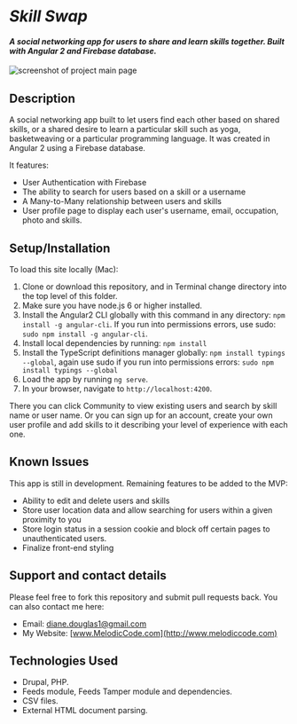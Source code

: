 # _Skill Swap_

#### _A social networking app for users to share and learn skills together. Built with Angular 2 and Firebase database._

![screenshot of project main page](./src/assets/img/web-app.png)

## Description

A social networking app built to let users find each other based on shared skills, or a shared desire to learn a particular skill such as yoga, basketweaving or a particular programming language. It was created in Angular 2 using a Firebase database.

It features:

* User Authentication with Firebase
* The ability to search for users based on a skill or a username
* A Many-to-Many relationship between users and skills
* User profile page to display each user's username, email, occupation, photo and skills.

## Setup/Installation

To load this site locally (Mac):

1. Clone or download this repository, and in Terminal change directory into the top level of this folder.
2. Make sure you have node.js 6 or higher installed. 
3. Install the Angular2 CLI globally with this command in any directory: `npm install -g angular-cli`. If you run into permissions errors, use sudo: `sudo npm install -g angular-cli`.
4. Install local dependencies by running: `npm install`
5. Install the TypeScript definitions manager globally: `npm install typings --global`, again use sudo if you run into permissions errors: `sudo npm install typings --global`
6. Load the app by running `ng serve`.
7. In your browser, navigate to `http://localhost:4200`. 

There you can click Community to view existing users and search by skill name or user name. Or you can sign up for an account, create your own user profile and add skills to it describing your level of experience with each one.

## Known Issues

This app is still in development. Remaining features to be added to the MVP:

* Ability to edit and delete users and skills
* Store user location data and allow searching for users within a given proximity to you
* Store login status in a session cookie and block off certain pages to unauthenticated users.
* Finalize front-end styling

## Support and contact details

Please feel free to fork this repository and submit pull requests back. You can also contact me here:

* Email: diane.douglas1@gmail.com
* My Website: [www.MelodicCode.com](http://www.melodiccode.com)

## Technologies Used

* Drupal, PHP.
* Feeds module, Feeds Tamper module and dependencies.
* CSV files.
* External HTML document parsing.
